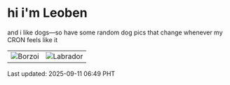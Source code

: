 # hi i'm Leoben

and i like dogs—so have some random dog pics that change whenever my CRON feels like it

|  |  |
|--------|----------|
| ![Borzoi](https://random-dog-vercel.vercel.app/api/random-borzoi?v=1757544549) | ![Labrador](https://random-dog-vercel.vercel.app/api/random-labrador?v=1757544549) |

Last updated: 2025-09-11 06:49 PHT

